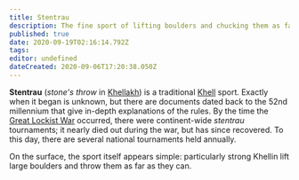```yaml
---
title: Stentrau
description: The fine sport of lifting boulders and chucking them as far as you can.
published: true
date: 2020-09-19T02:16:14.792Z
tags: 
editor: undefined
dateCreated: 2020-09-06T17:20:38.050Z
---
```


**Stentrau** (*stone's throw* in [Khellakh](/languages/khellakh "wikilink")) is a traditional [Khell](/species/khell "wikilink") sport. Exactly when it began is unknown, but there are documents dated back to the 52nd millennium that give in-depth explanations of the rules. By the time the [Great Lockist War](/history/great-lockist-war "wikilink") occurred, there were continent-wide *stentrau* tournaments; it nearly died out during the war, but has since recovered. To this day, there are several national tournaments held annually.

On the surface, the sport itself appears simple: particularly strong Khellin lift large boulders and throw them as far as they can.